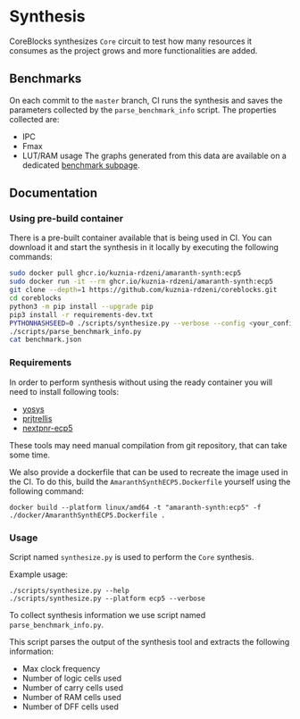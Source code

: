 # Synthesis

CoreBlocks synthesizes `Core` circuit to test how many resources it consumes as the project
grows and more functionalities are added.


## Benchmarks

On each commit to the `master` branch, CI runs the synthesis and saves the parameters collected by the `parse_benchmark_info` script.
The properties collected are:
- IPC
- Fmax
- LUT/RAM usage
The graphs generated from this data are available on a dedicated [benchmark subpage](https://kuznia-rdzeni.github.io/coreblocks/dev/benchmark/).

## Documentation

### Using pre-build container

There is a pre-built container available that is being used in CI. You can
download it and start the synthesis in it locally by executing the following commands:

```bash
sudo docker pull ghcr.io/kuznia-rdzeni/amaranth-synth:ecp5
sudo docker run -it --rm ghcr.io/kuznia-rdzeni/amaranth-synth:ecp5 
git clone --depth=1 https://github.com/kuznia-rdzeni/coreblocks.git
cd coreblocks
python3 -m pip install --upgrade pip
pip3 install -r requirements-dev.txt
PYTHONHASHSEED=0 ./scripts/synthesize.py --verbose --config <your_config>
./scripts/parse_benchmark_info.py
cat benchmark.json
```

### Requirements

In order to perform synthesis without using the ready container you will need to install following tools:
  * [yosys](https://github.com/YosysHQ/yosys)
  * [prjtrellis](https://github.com/YosysHQ/prjtrellis)
  * [nextpnr-ecp5](https://github.com/YosysHQ/nextpnr.git)

These tools may need manual compilation from git repository, that can take some time.

We also provide a dockerfile that can be used to recreate the image used in the CI.
To do this, build the `AmaranthSynthECP5.Dockerfile` yourself using the following command:
```
docker build --platform linux/amd64 -t "amaranth-synth:ecp5" -f ./docker/AmaranthSynthECP5.Dockerfile .
```


### Usage

Script named `synthesize.py` is used to perform the `Core` synthesis.

Example usage:
```
./scripts/synthesize.py --help
./scripts/synthesize.py --platform ecp5 --verbose
```

To collect synthesis information we use script named `parse_benchmark_info.py`.

This script parses the output of the synthesis tool and extracts the
following information:
  - Max clock frequency
  - Number of logic cells used
  - Number of carry cells used
  - Number of RAM cells used
  - Number of DFF cells used
